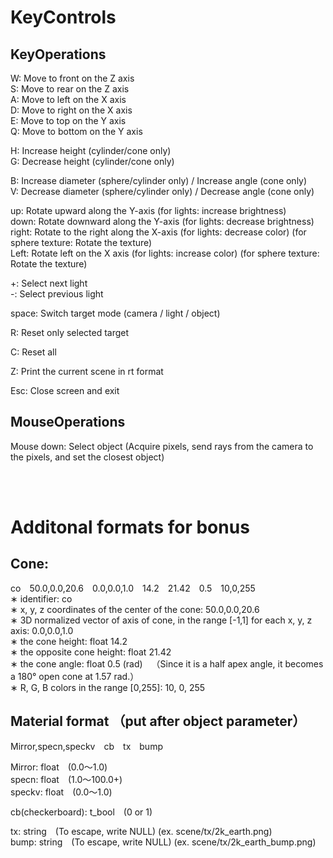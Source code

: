 # KeyControls
## KeyOperations
W: Move to front on the Z axis  
S: Move to rear on the Z axis  
A: Move to left on the X axis  
D: Move to right on the X axis  
E: Move to top on the Y axis  
Q: Move to bottom on the Y axis  

H: Increase height (cylinder/cone only)  
G: Decrease height (cylinder/cone only)  

B: Increase diameter (sphere/cylinder only) / Increase angle (cone only)  
V: Decrease diameter (sphere/cylinder only) / Decrease angle (cone only)  

up: Rotate upward along the Y-axis (for lights: increase brightness)  
down: Rotate downward along the Y-axis (for lights: decrease brightness)  
right: Rotate to the right along the X-axis (for lights: decrease color) (for sphere texture: Rotate the texture)  
Left: Rotate left on the X axis (for lights: increase color) (for sphere texture: Rotate the texture)  

+: Select next light  
-: Select previous light  

space: Switch target mode (camera / light / object)  

R: Reset only selected target  

C: Reset all  

Z: Print the current scene in rt format  

Esc: Close screen and exit  

## MouseOperations
Mouse down: Select object (Acquire pixels, send rays from the camera to the pixels, and set the closest object)

<br><br>
# Additonal formats for bonus  

## Cone:
co 50.0,0.0,20.6 0.0,0.0,1.0 14.2 21.42 0.5 10,0,255  
∗ identifier: co  
∗ x, y, z coordinates of the center of the cone: 50.0,0.0,20.6  
∗ 3D normalized vector of axis of cone, in the range [-1,1] for each x, y, z axis: 0.0,0.0,1.0  
∗ the cone height: float 14.2  
∗ the opposite cone height: float 21.42  
∗ the cone angle: float 0.5 (rad) （Since it is a half apex angle, it becomes a 180° open cone at 1.57 rad.）  
∗ R, G, B colors in the range [0,255]: 10, 0, 255  



## Material format （put after object parameter）
Mirror,specn,speckv cb tx bump  

Mirror: float (0.0〜1.0)  
specn: float (1.0〜100.0+)  
speckv: float (0.0〜1.0)  

cb(checkerboard): t_bool (0 or 1)  

tx: string (To escape, write NULL) (ex. scene/tx/2k_earth.png)  
bump: string (To escape, write NULL) (ex. scene/tx/2k_earth_bump.png)  